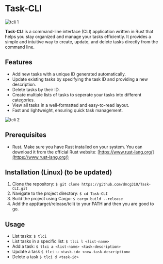 # Task-CLI

![tcli 1](https://github.com/dmcg310/Task-CLI/assets/120114728/b128aa3d-9d25-4691-a706-32c860940a3f)

**Task-CLI** is a command-line interface (CLI) application written in Rust that helps you stay organized and manage your tasks efficiently. It provides a simple and intuitive way to create, update, and delete tasks directly from the command line.

## Features

- Add new tasks with a unique ID generated automatically.
- Update existing tasks by specifying the task ID and providing a new description.
- Delete tasks by their ID.
- Create multiple lists of tasks to seperate your tasks into different categories.
- View all tasks in a well-formatted and easy-to-read layout.
- Fast and lightweight, ensuring quick task management.

![tcli 2](https://github.com/dmcg310/Task-CLI/assets/120114728/e62c8178-1be5-4a20-8e28-864fcd6c9732)

## Prerequisites

- Rust. Make sure you have Rust installed on your system. You can download it from the official Rust website: [https://www.rust-lang.org/](https://www.rust-lang.org/)

## Installation (Linux) (to be updated)

1. Clone the repository: `$ git clone https://github.com/dmcg310/Task-CLI.git`
2. Navigate to the project directory: `$ cd Task-CLI`
3. Build the project using Cargo: `$ cargo build --release`
4. Add the app(target/release/tcli) to your PATH and then you are good to go.

## Usage

- List tasks: `$ tlci`
- List tasks in a specific list: `$ tlci l <list-name>`
- Add a task: `$ tlci a <list-name> <task-description>`
- Update a task `$ tlci u <task-id> <new-task-description>`
- Delete a task `$ tlci d <task-id>`
